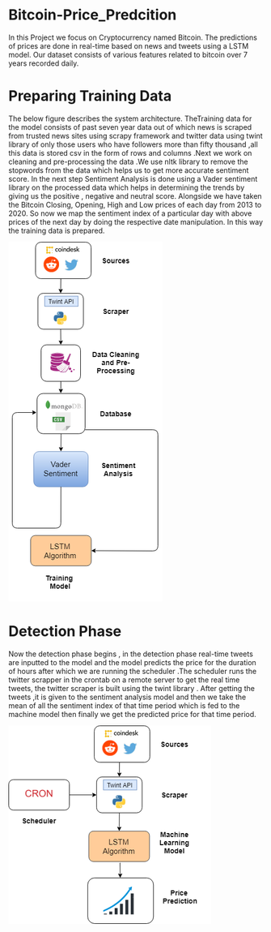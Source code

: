 # Bitcoin-Price_Predcition
In this Project we focus on Cryptocurrency named Bitcoin. The predictions of prices are done in real-time based on news and tweets using a LSTM model. Our dataset consists of various features related to bitcoin over 7 years recorded daily.

# Preparing Training Data
The below figure describes the system architecture. TheTraining data for the model consists of past seven year data out of which news is scraped from trusted news sites using
scrapy framework and twitter data using twint library of only those users who have followers more than fifty thousand ,all this data is stored csv in the form of rows and
columns .Next we work on cleaning and pre-processing the data .We use nltk library to remove the stopwords from the data which helps us to get more accurate sentiment score.
In the next step Sentiment Analysis is done using a Vader sentiment library on the processed data which helps in determining the trends by giving us the positive , negative and neutral score. Alongside we have taken the Bitcoin Closing, Opening, High and Low prices of each day from 2013 to 2020. So now we map the sentiment index of a
particular day with above prices of the next day by doing the respective date manipulation. In this way the training data is prepared.

![Preparing Training Data](https://github.com/Tapan123456/Bitcoin-Price_Predcition/blob/master/System%20Architecture/structure.png?raw=true)

# Detection Phase
Now the detection phase begins , in the detection phase real-time tweets are inputted to the model and the model predicts the price for the duration of hours after which we
are running the scheduler .The scheduler runs the twitter scrapper in the crontab on a remote server to get the real time tweets, the twitter scraper is built using the twint library . After getting the tweets ,it is given to the sentiment analysis model and then we take the mean of all the sentiment index of that time period which is fed to the
machine model then finally we get the predicted price for that time period.

![Detection Phase](https://github.com/Tapan123456/Bitcoin-Price_Predcition/blob/master/System%20Architecture/scheduler.png?raw=true)

